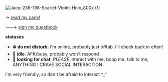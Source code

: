 ![Jacq-236-198-Scarlet-Violet-Holo_800x (1)](https://github.com/twilightsword/paldeamutual/assets/127612777/e18336d8-915a-42ac-91a9-450a0860560f)

->  [read my carrd](https://kalosluvr.carrd.co/)

---> [sign my guestbook](https://calems.123guestbook.com/)

**statuses**
- ⛔ **do not disturb**: i'm online, probably just offtab. i'll check back in often!
- 🌙 **idle**: AFK/busy, probably won't respond
- 💬 **looking for chat**: *PLEASE* interact with me, boop me, talk to me, ANYTHING I CRAVE SOCIAL INTERACTION.


i'm very friendly, so don't be afraid to interact ^_^ 

